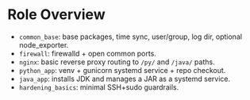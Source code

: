 # Role Overview

- `common_base`: base packages, time sync, user/group, log dir, optional node_exporter.
- `firewall`: firewalld + open common ports.
- `nginx`: basic reverse proxy routing to `/py/` and `/java/` paths.
- `python_app`: venv + gunicorn systemd service + repo checkout.
- `java_app`: installs JDK and manages a JAR as a systemd service.
- `hardening_basics`: minimal SSH+sudo guardrails.
